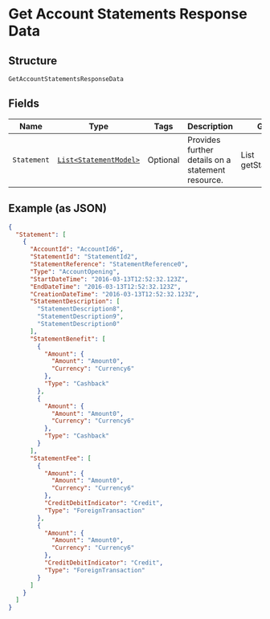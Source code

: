 
# Get Account Statements Response Data

## Structure

`GetAccountStatementsResponseData`

## Fields

| Name | Type | Tags | Description | Getter | Setter |
|  --- | --- | --- | --- | --- | --- |
| `Statement` | [`List<StatementModel>`](../../doc/models/statement-model.md) | Optional | Provides further details on a statement resource. | List<StatementModel> getStatement() | setStatement(List<StatementModel> statement) |

## Example (as JSON)

```json
{
  "Statement": [
    {
      "AccountId": "AccountId6",
      "StatementId": "StatementId2",
      "StatementReference": "StatementReference0",
      "Type": "AccountOpening",
      "StartDateTime": "2016-03-13T12:52:32.123Z",
      "EndDateTime": "2016-03-13T12:52:32.123Z",
      "CreationDateTime": "2016-03-13T12:52:32.123Z",
      "StatementDescription": [
        "StatementDescription8",
        "StatementDescription9",
        "StatementDescription0"
      ],
      "StatementBenefit": [
        {
          "Amount": {
            "Amount": "Amount0",
            "Currency": "Currency6"
          },
          "Type": "Cashback"
        },
        {
          "Amount": {
            "Amount": "Amount0",
            "Currency": "Currency6"
          },
          "Type": "Cashback"
        }
      ],
      "StatementFee": [
        {
          "Amount": {
            "Amount": "Amount0",
            "Currency": "Currency6"
          },
          "CreditDebitIndicator": "Credit",
          "Type": "ForeignTransaction"
        },
        {
          "Amount": {
            "Amount": "Amount0",
            "Currency": "Currency6"
          },
          "CreditDebitIndicator": "Credit",
          "Type": "ForeignTransaction"
        }
      ]
    }
  ]
}
```

